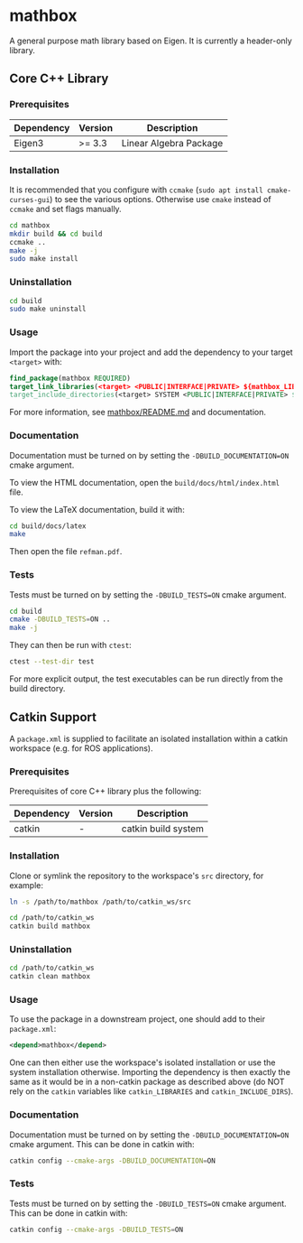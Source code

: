 # mathbox

A general purpose math library based on Eigen. It is currently a header-only library.

## Core C++ Library

### Prerequisites

| **Dependency** | **Version** | **Description** |
|----------------|-------------|-----------------|
| Eigen3 | >= 3.3 | Linear Algebra Package |

### Installation

It is recommended that you configure with `ccmake` (`sudo apt install cmake-curses-gui`) to see the various options. Otherwise use `cmake` instead of `ccmake` and set flags manually.

```bash
cd mathbox
mkdir build && cd build
ccmake ..
make -j
sudo make install
```

### Uninstallation

```bash
cd build
sudo make uninstall
```

### Usage

Import the package into your project and add the dependency to your target `<target>` with:
```cmake
find_package(mathbox REQUIRED)
target_link_libraries(<target> <PUBLIC|INTERFACE|PRIVATE> ${mathbox_LIBRARIES})
target_include_directories(<target> SYSTEM <PUBLIC|INTERFACE|PRIVATE> ${mathbox_INCLUDE_DIRS})
```

For more information, see [mathbox/README.md](mathbox/README.md) and documentation.

### Documentation

Documentation must be turned on by setting the `-DBUILD_DOCUMENTATION=ON` cmake argument.

To view the HTML documentation, open the `build/docs/html/index.html` file.

To view the LaTeX documentation, build it with:
```bash
cd build/docs/latex
make
```
Then open the file `refman.pdf`.

### Tests

Tests must be turned on by setting the `-DBUILD_TESTS=ON` cmake argument.

```bash
cd build
cmake -DBUILD_TESTS=ON ..
make -j
```

They can then be run with `ctest`:
```bash
ctest --test-dir test
```

For more explicit output, the test executables can be run directly from the build directory.

## Catkin Support

A `package.xml` is supplied to facilitate an isolated installation within a catkin workspace (e.g. for ROS applications).

### Prerequisites

Prerequisites of core C++ library plus the following:

| **Dependency** | **Version** | **Description** |
|----------------|-------------|-----------------|
| catkin | - | catkin build system |

### Installation

Clone or symlink the repository to the workspace's `src` directory, for example:
```bash
ln -s /path/to/mathbox /path/to/catkin_ws/src
```

```bash
cd /path/to/catkin_ws
catkin build mathbox
```

### Uninstallation

```bash
cd /path/to/catkin_ws
catkin clean mathbox
```

### Usage

To use the package in a downstream project, one should add to their `package.xml`:
```xml
<depend>mathbox</depend>
```
One can then either use the workspace's isolated installation or use the system installation otherwise.
Importing the dependency is then exactly the same as it would be in a non-catkin package as described above (do NOT rely on the `catkin` variables like `catkin_LIBRARIES` and `catkin_INCLUDE_DIRS`).

### Documentation

Documentation must be turned on by setting the `-DBUILD_DOCUMENTATION=ON` cmake argument. This can be done in catkin with:
```bash
catkin config --cmake-args -DBUILD_DOCUMENTATION=ON
```

### Tests

Tests must be turned on by setting the `-DBUILD_TESTS=ON` cmake argument. This can be done in catkin with:
```bash
catkin config --cmake-args -DBUILD_TESTS=ON
```
